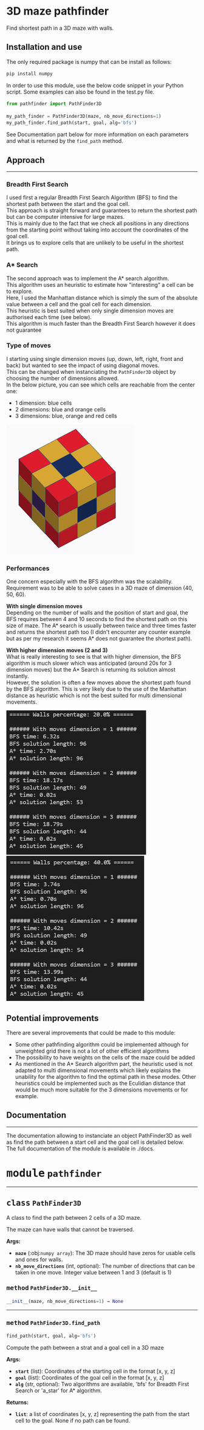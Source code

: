 # 3D maze pathfinder

Find shortest path in a 3D maze with walls.

## Installation and use

The only required package is numpy that can be install as follows:

```bash
pip install numpy
```

In order to use this module, use the below code snippet in your Python script.
Some examples can also be found in the test.py file.

```python
from pathfinder import PathFinder3D

my_path_finder = PathFinder3D(maze, nb_move_directions=1)
my_path_finder.find_path(start, goal, alg='bfs')
```

See Documentation part below for more information on each parameters and what is returned by the `find_path` method.

## Approach

---

### Breadth First Search

I used first a regular Breadth First Search Algorithm (BFS) to find the shortest path between the start and the goal cell.  
This approach is straight forward and guarantees to return the shortest path but can be computer intensive for large mazes.  
This is mainly due to the fact that we check all positions in any directions from the starting point without taking into account the coordinates of the goal cell.  
It brings us to explore cells that are unlikely to be useful in the shortest path.

### A\* Search

The second approach was to implement the A\* search algorithm.  
This algorithm uses an heuristic to estimate how "interesting" a cell can be to explore.  
Here, I used the Manhattan distance which is simply the sum of the absolute value between a cell and the goal cell for each dimension.  
This heuristic is best suited when only single dimension moves are authorised each time (see below).  
This algorithm is much faster than the Breadth First Search however it does not guarantee

### Type of moves

I starting using single dimension moves (up, down, left, right, front and back) but wanted to see the impact of using diagonal moves.  
This can be changed when instanciating the `PathFinder3D` object by choosing the number of dimensions allowed.  
In the below picture, you can see which cells are reachable from the center one:

- 1 dimension: blue cells
- 2 dimensions: blue and orange cells
- 3 dimensions: blue, orange and red cells

![reachable_cells](images/3_directions_small.png)

### Performances

One concern especially with the BFS algorithm was the scalability.  
Requirement was to be able to solve cases in a 3D maze of dimension (40, 50, 60).

**With single dimension moves**  
Depending on the number of walls and the position of start and goal, the BFS requires between 4 and 10 seconds to find the shortest path on this size of maze.
The A\* search is usually between twice and three times faster and returns the shortest path too (I didn't encounter any counter example but as per my research it seems A\* does not guarantee the shortest path).

**With higher dimension moves (2 and 3)**  
What is really interesting to see is that with higher dimension, the BFS algorithm is much slower which was anticipated (around 20s for 3 dimension moves) but the A\* Search is returning its solution almost instantly.  
However, the solution is often a few moves above the shortest path found by the BFS algorithm. This is very likely due to the use of the Manhattan distance as heuristic which is not the best suited for multi dimensional movements.

![results_20%_walls](images/results_20percent_walls.PNG)
![results_40%_walls](images/results_40percent_walls.PNG)

## Potential improvements

There are several improvements that could be made to this module:

- Some other pathfinding algorithm could be implemented although for unweighted grid there is not a lot of other efficient algorithms
- The possibility to have weights on the cells of the maze could be added
- As mentioned in the A\* Search algorithm part, the heuristic used is not adapted to multi dimensional movements which likely explains the unability for the algorithm to find the optimal path in these modes. Other heuristics could be implemented such as the Eculidian distance that would be much more suitable for the 3 dimensions movements or for example.

## Documentation

---

The documentation allowing to instanciate an object PathFinder3D as well as find the path between a start cell and the goal cell is detailed below.  
The full documentation of the module is available in ./docs.

# <kbd>module</kbd> `pathfinder`

---

## <kbd>class</kbd> `PathFinder3D`

A class to find the path between 2 cells of a 3D maze.

The maze can have walls that cannot be traversed.

**Args:**

- <b>`maze`</b> (:obj:`numpy array`): The 3D maze should have zeros for usable cells and ones for walls.
- <b>`nb_move_directions`</b> (int, optional): The number of directions that can be taken in one move. Integer value between 1 and 3 (default is 1)

### <kbd>method</kbd> `PathFinder3D.__init__`

```python
__init__(maze, nb_move_directions=1) → None
```

---

### <kbd>method</kbd> `PathFinder3D.find_path`

```python
find_path(start, goal, alg='bfs')
```

Compute the path between a strat and a goal cell in a 3D maze

**Args:**

- <b>`start`</b> (list): Coordinates of the starting cell in the format [x, y, z]
- <b>`goal`</b> (list): Coordinates of the goal cell in the format [x, y, z]
- <b>`alg`</b> (str, optional): Two algorithms are available, 'bfs' for Breadth First Search or 'a_star' for A\* algorithm.

**Returns:**

- <b>`list`</b>: a list of coordinates [x, y, z] representing the path from the start cell to the goal. None if no path can be found.

